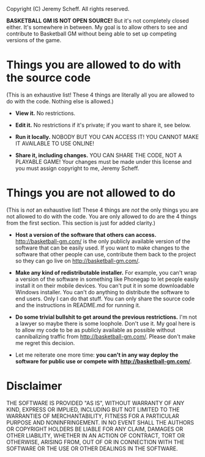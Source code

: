 Copyright (C) Jeremy Scheff. All rights reserved.

**BASKETBALL GM IS NOT OPEN SOURCE!** But it's not completely closed either.
It's somewhere in between. My goal is to allow others to see and contribute to
Basketball GM without being able to set up competing versions of the game.

# Things you are allowed to do with the source code

(This is an exhaustive list! These 4 things are literally all you are allowed to
do with the code. Nothing else is allowed.)

- **View it.** No restrictions.

- **Edit it.** No restrictions if it's private; if you want to share it, see
  below.

- **Run it locally.** NOBODY BUT YOU CAN ACCESS IT! YOU CANNOT MAKE IT AVAILABLE
  TO USE ONLINE!

- **Share it, including changes.** YOU CAN SHARE THE CODE, NOT A PLAYABLE GAME!
  Your changes must be made under this license and you must assign copyright to
  me, Jeremy Scheff.

# Things you are not allowed to do

(This is *not* an exhaustive list! These 4 things are *not* the only things you
are not allowed to do with the code. You are only allowed to do are the 4 things
from the first section. This section is just for added clarity.)

- **Host a version of the software that others can access.**
  <http://basketball-gm.com/> is the only publicly available version of the
  software that can be easily used. If you want to make changes to the software
  that other people can use, contribute them back to the project so they can go
  live on <http://basketball-gm.com/>.

- **Make any kind of redistributable installer.** For example, you can't wrap a
  version of the software in something like Phonegap to let people easily
  install it on their mobile devices. You can't put it in some downloadable
  Windows installer. You can't do anything to distribute the software to end
  users. Only I can do that stuff. You can only share the source code and the
  instructions in README.md for running it.

- **Do some trivial bullshit to get around the previous restrictions.** I'm not
  a lawyer so maybe there is some loophole. Don't use it. My goal here is to
  allow my code to be as publicly available as possible without cannibalizing
  traffic from http://basketball-gm.com/. Please don't make me regret this
  decision.

- Let me reiterate one more time: **you can't in any way deploy the software for
  public use or compete with http://basketball-gm.com/**.


# Disclaimer

THE SOFTWARE IS PROVIDED "AS IS", WITHOUT WARRANTY OF ANY KIND, EXPRESS OR
IMPLIED, INCLUDING BUT NOT LIMITED TO THE WARRANTIES OF MERCHANTABILITY, FITNESS
FOR A PARTICULAR PURPOSE AND NONINFRINGEMENT. IN NO EVENT SHALL THE AUTHORS OR
COPYRIGHT HOLDERS BE LIABLE FOR ANY CLAIM, DAMAGES OR OTHER LIABILITY, WHETHER
IN AN ACTION OF CONTRACT, TORT OR OTHERWISE, ARISING FROM, OUT OF OR IN
CONNECTION WITH THE SOFTWARE OR THE USE OR OTHER DEALINGS IN THE SOFTWARE.
